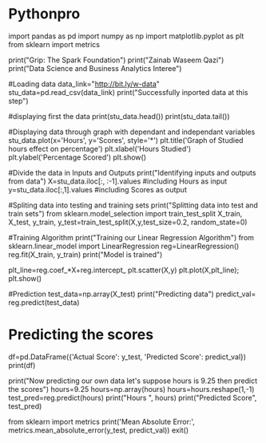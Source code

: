 # Pythonpro
import pandas as pd
import numpy as np
import matplotlib.pyplot as plt
from sklearn import metrics

print("Grip: The Spark Foundation")
print("Zainab Waseem Qazi")
print("Data Science and Business Analytics Interee")

#Loading data
data_link="http://bit.ly/w-data"
stu_data=pd.read_csv(data_link)
print("Successfully inported data at this step")

#displaying first the data
print(stu_data.head())
print(stu_data.tail())

#Displaying data through graph with dependant and independant variables
stu_data.plot(x='Hours', y='Scores', style='*')
plt.title('Graph of Studied hours effect on percentage')
plt.xlabel('Hours Studied')
plt.ylabel('Percentage Scored')
plt.show()

#Divide the data in Inputs and Outputs
print("Identifying inputs and outputs from data")
X=stu_data.iloc[:, :-1].values #including Hours as input
y=stu_data.iloc[:,1].values #including Scores as output


#Spliting data into testing and training sets
print("Splitting data into test and train sets")
from sklearn.model_selection import train_test_split
X_train, X_test, y_train, y_test=train_test_split(X,y,test_size=0.2, random_state=0)


#Training Algorithm
print("Training our Linear Regression Algorithm")
from sklearn.linear_model import LinearRegression
reg=LinearRegression()
reg.fit(X_train, y_train)
print("Model is trained")

plt_line=reg.coef_*X+reg.intercept_
plt.scatter(X,y)
plt.plot(X,plt_line);
plt.show()

#Prediction
test_data=np.array(X_test)
print("Predicting data")
predict_val= reg.predict(test_data)
# Predicting the scores
df=pd.DataFrame({'Actual Score': y_test, 'Predicted Score': predict_val})
print(df)

print("Now predicting our own data let's suppose hours is 9.25 then predict the scores")
hours=9.25
hours=np.array(hours)
hours=hours.reshape(1,-1)
test_pred=reg.predict(hours)
print("Hours ", hours)
print("Predicted Score", test_pred)

from sklearn import metrics
print('Mean Absolute Error:',
      metrics.mean_absolute_error(y_test, predict_val))
exit()

